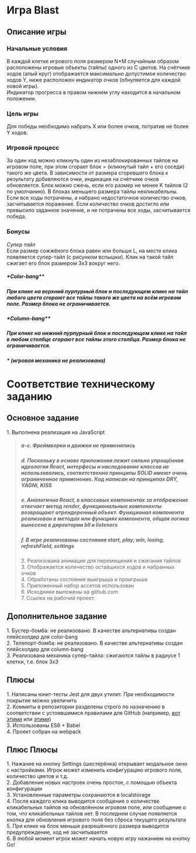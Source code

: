 # Игра Blast

## **Описание игры**

### **Начальные условия**

В каждой клетке игрового поля размером N\*M случайным образом расположены игровые объекты (тайлы) одного из C цветов. На счётчике ходов (алый круг) отображается максимально допустимое количество ходов Y, ниже расположен индикатор очков (обнуляется для каждой новой игры).  
Индикатор прогресса в правом нижнем углу находится в начальном положении.

### **Цель игры**

Для победы необходимо набрать X или более очков, потратив не более Y ходов.

### **Игровой процесс**

За один ход можно кликнуть один из незаблокированных тайлов на игровом поле, при этом сгорает блок = (кликнутый тайл + его соседи) такого же цвета. В зависимости от размера сгоревшего блока к результату добавляются очки, индикация на счётчике очков обновляется.
Блок можно сжечь, если его размер не менее K тайлов (2 по умолчанию). В блоках меньшего размера тайлы некликабельны.
Если все ходы потрачены, а набрано недостаточное количество очков, засчитывается поражение.
Если количество очков достигло или превысило заданное значение, и не потрачены все ходы, засчитывается победа.

### **Бонусы**

_Супер тайл_  
Если размер сожжёного блока равен или больше L, на месте клика появляется супер-тайл (с рисунком вспышки). Клик на такой тайл сжигает его блок размером 3х3 вокруг него.

##### \*Color-bang\*\*

##### При клике на верхний пурпурный блок и последующем клике на тайл любого цвета сгорают все тайлы такого же цвета на всём игровом поле. Размер блока не ограничивается.

##### \*Column-bang\*\*

##### При клике на нижний пурпурный блок и последующем клике на тайл в любом столбце сгорают все тайлы этого столбца. Размер блока не ограничивается.

##### \* (игровая механика не реализована)

# Соответствие техническому заданию

## **Основное задание**

1\. Выполнена реализация на JavaScript

> ##### a-c. Фреймворки и движки не применялись
>
> ##### d. Поскольку в основе приложения лежит сильно упрощённая идеология React, интерфесы и наследование классов не использовались, соответственно принципы SOLID имеют очень ограниченное применение. Код написан на принципах DRY, YAGNI, KISS
>
> ##### e. Аналогично React, в классовых компонентах за отображение отвечает метод render, функциональные компоненты возвращают отрендеренный объект. Функционал компонента реализован в методах или функциях компонента, общая логика вынесена в директории bll и listeners
>
> ##### f. В игре реализованы состояния start, play, win, losing, refreshField, settings
>
> 2\. Реализована анимация для перемещения и сжигания тайлов  
> 3\. Отображается количество оставшихся ходов и набранных очков  
> 4\. Обработаны состояния выигрыша и проигрыша  
> 5\. Приложенный набор ассетов использован  
> 6\. Исходники выложены на github.com  
> 7\. Ссылка на рабочий проект:

## **Дополнительное задание**

1\. Бустер-бомба: не реализовано. В качестве альтернативы создан плейсхолдер для color-bang  
2\. Телепорт-бомба: не реализовано. В качестве альтернативы создан плейсхолдер для column-bang  
3\. Реализована механика супер-тайла: сжигаются тайлы в радиусе 1 клетки, т.е. блок 3х3

## **Плюсы**

1\. Написаны юнит-тесты Jest для двух утилит. При необходимости покрытие можно увеличить  
2\. Коммиты в репозитории разделены строго по назначению в соответствии с устоявшимися правилами для GitHub (например, [вот этими](https://gist.github.com/bibendi/7941823) или [ этими](https://www.conventionalcommits.org/ru/v1.0.0-beta.2/))  
3\. Использованы ES6 + Babel  
4\. Проект собран на webpack

## **Плюс Плюсы**

1\. Нажание на кнопку Settings (шестерёнка) открывает модальное окно с настройками. Игрок может изменить конфигурацию игрового поля, количество цветов и т.д.  
2\. Добавление новых настроек очень простое, с помощью объекта конфигурации  
3\. Установленные параметры сохранаются в localstorage  
4\. После каждого клика выводится сообщение о количестве кликабельных тайлов на обновлённом игровом поле, или сообщение о том, что кликабельных тайлов нет. В последнем случае появляется кнопка для обновления игрового поля без сброса текущего результата  
5\. При клике на блок меньше разрешённого размера выводится предупреждение, ход не засчитывается  
6\. В любой момент игрок может начать новую игру нажанием на кнопку Go!
